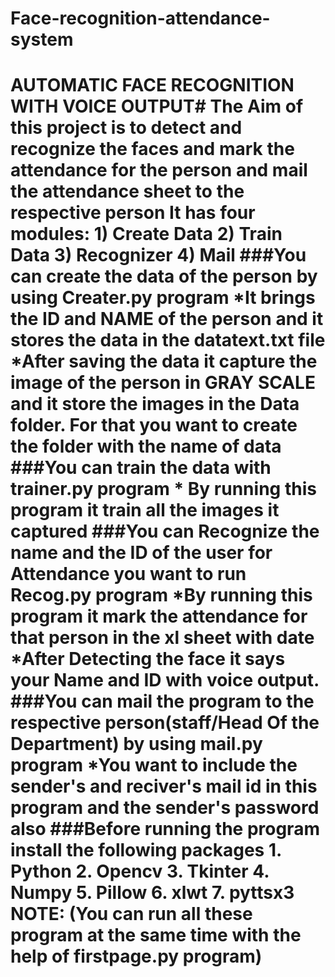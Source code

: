# Face-recognition-attendance-system
# AUTOMATIC FACE RECOGNITION WITH VOICE OUTPUT#  The Aim of this project is to detect and recognize the faces and mark the attendance for the person and mail the attendance sheet to the respective person   It has four modules:   1)    Create Data 2)   Train Data 3)   Recognizer 4)   Mail  ###You can create the data of the person by using  Creater.py program           *It brings the ID and NAME of the person and it stores the data in the datatext.txt file          *After saving the data it capture the image of the person in GRAY SCALE and it store the images in the Data folder. For that you want to create the folder with the name of data  ###You can train the data with trainer.py program           * By running this program it train all the images it captured  ###You can Recognize the name and the ID of the user for  Attendance you want to run Recog.py program           *By running this program it mark the attendance for that person in the xl sheet with date           *After Detecting the face it says your Name and ID with voice output.  ###You can mail the program to the respective person(staff/Head Of the Department) by using mail.py program           *You want to include the sender's and reciver's mail id in this program and the sender's password also   ###Before running the program install the following packages  1.  Python 2.  Opencv 3.  Tkinter 4.  Numpy 5.  Pillow 6.  xlwt 7.  pyttsx3  NOTE: (You can run all these program at the same time with the help of firstpage.py program)
